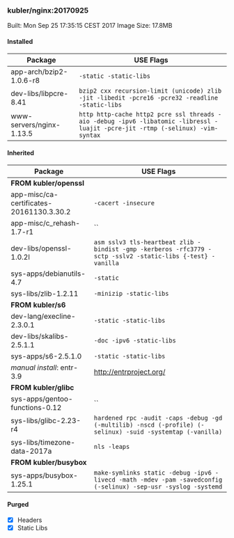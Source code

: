 ### kubler/nginx:20170925

Built: Mon Sep 25 17:35:15 CEST 2017
Image Size: 17.8MB

#### Installed
Package | USE Flags
--------|----------
app-arch/bzip2-1.0.6-r8 | `-static -static-libs`
dev-libs/libpcre-8.41 | `bzip2 cxx recursion-limit (unicode) zlib -jit -libedit -pcre16 -pcre32 -readline -static-libs`
www-servers/nginx-1.13.5 | `http http-cache http2 pcre ssl threads -aio -debug -ipv6 -libatomic -libressl -luajit -pcre-jit -rtmp (-selinux) -vim-syntax`
#### Inherited
Package | USE Flags
--------|----------
**FROM kubler/openssl** |
app-misc/ca-certificates-20161130.3.30.2 | `-cacert -insecure`
app-misc/c_rehash-1.7-r1 | ``
dev-libs/openssl-1.0.2l | `asm sslv3 tls-heartbeat zlib -bindist -gmp -kerberos -rfc3779 -sctp -sslv2 -static-libs {-test} -vanilla`
sys-apps/debianutils-4.7 | `-static`
sys-libs/zlib-1.2.11 | `-minizip -static-libs`
**FROM kubler/s6** |
dev-lang/execline-2.3.0.1 | `-static -static-libs`
dev-libs/skalibs-2.5.1.1 | `-doc -ipv6 -static-libs`
sys-apps/s6-2.5.1.0 | `-static -static-libs`
*manual install*: entr-3.9 | http://entrproject.org/
**FROM kubler/glibc** |
sys-apps/gentoo-functions-0.12 | ``
sys-libs/glibc-2.23-r4 | `hardened rpc -audit -caps -debug -gd (-multilib) -nscd (-profile) (-selinux) -suid -systemtap (-vanilla)`
sys-libs/timezone-data-2017a | `nls -leaps`
**FROM kubler/busybox** |
sys-apps/busybox-1.25.1 | `make-symlinks static -debug -ipv6 -livecd -math -mdev -pam -savedconfig (-selinux) -sep-usr -syslog -systemd`
#### Purged
- [x] Headers
- [x] Static Libs
